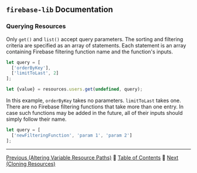 ## `firebase-lib` Documentation

### Querying Resources

Only `get()` and `list()` accept query parameters.  The sorting and filtering
criteria are specified as an array of statements.  Each statement is an array
containing Firebase filtering function name and the function's inputs.

```javascript
let query = [
  ['orderByKey'],
  ['limitToLast', 2]
];

let {value} = resources.users.get(undefined, query);
```

In this example, `orderByKey` takes no parameters.  `limitToLast` takes one.
There are no Firebase filtering functions that take more than one entry.  In
case such functions may be added in the future, all of their inputs should
simply follow their name.

```javascript
let query = [
  ['newFilteringFunction', 'param 1', 'param 2']
];
```

---

[Previous (Altering Variable Resource Paths)](./04-altering-variable-resource-paths.md) :palm_tree:
[Table of Contents](../../../README.md) :palm_tree:
[Next (Cloning Resources)](./06-cloning-resources.md)
